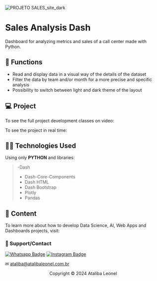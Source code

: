 ![PROJETO SALES_site_dark](https://yata-apix-8db5c979-b204-4782-9cb8-b1ca3d25181a.s3-object.locaweb.com.br/59e7ac2c33284e8f810db2d14954cb67.png)


# Sales Analysis Dash

Dashboard for analyzing metrics and sales of a call center made with Python.

## 🔧 Functions

- Read and display data in a visual way of the details of the dataset
- Filter the data by team and/or month for a more precise and specific analysis
- Possibility to switch between light and dark theme of the layout


## 💻 Project
To see the full project development classes on video:

<a href = "https://www.atalibaleonel.com.br"></a>

To see the project in real time:


## 👨‍💻 Technologies Used

Using only **PYTHON** and libraries:
> -Dash
> - Dash-Core-Components
> - Dash HTML
> - Dash Bootstrap
> - Plotly
> - Pandas


## 📜 Content
To learn more about how to develop Data Science, AI, Web Apps and Dashboards projects, visit:

<a href = "https://www.atalibaleonel.com.br"></a>

### 🤝 Support/Contact


[![Whatsapp Badge](https://img.shields.io/badge/WhatsApp-25D366?style=for-the-badge&logo=whatsapp&logoColor=white)](https://wa.me/351962361299)
[![Instagram Badge](https://img.shields.io/badge/Instagram-E4405F?style=for-the-badge&logo=instagram&logoColor=white)](https://www.instagram.com/ataliiiba/)


✉ ataliba@atalibaleonel.com.br




<p align="center">Copyright © 2024 Ataliba Leonel</p>

